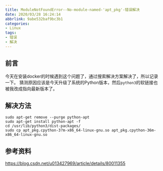 ```yaml
---
title: ModuleNotFoundError--No-module-named-'apt_pkg'-错误解决
date: 2020/03/28 16:24:14
abbrlink: 9abe532baf9bc3b1
categories:
- Linux
tags:
- 错误
- 解决
---
```

## 前言
今天在安装docker的时候遇到这个问题了，通过搜索解决方案解决了，所以记录一下。
猜测原因应该是今天升级了系统的Python版本，然后`python3`的软链接也被我改成指向最新版本了。


## 解决方法
```
sudo apt-get remove --purge python-apt
sudo apt-get install python-apt -f 
cd /usr/lib/python3/dist-packages/ 
sudo cp apt_pkg.cpython-3?m-x86_64-linux-gnu.so apt_pkg.cpython-36m-x86_64-linux-gnu.so 
```

## 参考资料
https://blog.csdn.net/u013427969/article/details/80011355
